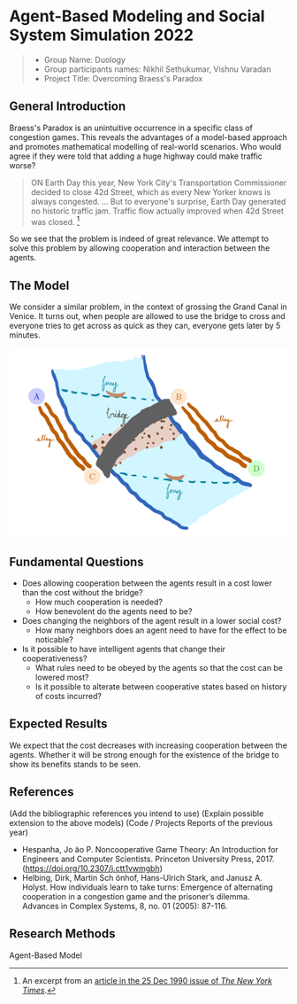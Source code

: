 # Agent-Based Modeling and Social System Simulation 2022

> * Group Name: Duology
> * Group participants names: Nikhil Sethukumar, Vishnu Varadan
> * Project Title: Overcoming Braess's Paradox

## General Introduction

<!-- (States your motivation clearly: why is it important / interesting to solve this problem?)
(Add real-world examples, if any)
(Put the problem into a historical context, from what does it originate? Are there already some proposed solutions?) -->

Braess's Paradox is an unintuitive occurrence in a specific class of congestion games. This reveals the advantages of a model-based approach and promotes mathematical modelling of real-world scenarios. Who would agree if they were told that adding a huge highway could make traffic worse?

> ON Earth Day this year, New York City's Transportation Commissioner decided to close 42d Street, which as every New Yorker knows is always congested. ... But to everyone's surprise, Earth Day generated no historic traffic jam. Traffic flow actually improved when 42d Street was closed. [^nytimes]

[^nytimes]: An excerpt from an [article in the 25 Dec 1990 issue of _The New York Times_](https://www.nytimes.com/1990/12/25/health/what-if-they-closed-42d-street-and-nobody-noticed.html). 

So we see that the problem is indeed of great relevance. We attempt to solve this problem by allowing cooperation and interaction between the agents.

## The Model

<!-- (Define dependent and independent variables you want to study. Say how you want to measure them.) (Why is your model a good abtraction of the problem you want to study?) (Are you capturing all the relevant aspects of the problem?) -->

We consider a similar problem, in the context of grossing the Grand Canal in Venice. It turns out, when people are allowed to use the bridge to cross and everyone tries to get across as quick as they can, everyone gets later by 5 minutes.

![Venice Rialto crossing](/presentation/images/Venice_bridge_crossing_illustration.png)



## Fundamental Questions

<!-- (At the end of the project you want to find the answer to these questions)
(Formulate a few, clear questions. Articulate them in sub-questions, from the more general to the more specific. ) -->

- Does allowing cooperation between the agents result in a cost lower than the cost without the bridge?
  - How much cooperation is needed?
  - How benevolent do the agents need to be?
- Does changing the neighbors of the agent result in a lower social cost?
  - How many neighbors does an agent need to have for the effect to be noticable?
- Is it possible to have intelligent agents that change their cooperativeness?
  - What rules need to be obeyed by the agents so that the cost can be lowered most?
  - Is it possible to alterate between cooperative states based on history of costs incurred?


## Expected Results

<!-- (What are the answers to the above questions that you expect to find before starting your research?) -->

We expect that the cost decreases with increasing cooperation between the agents. Whether it will be strong enough for the existence of the bridge to show its benefits stands to be seen.

## References 

(Add the bibliographic references you intend to use)
(Explain possible extension to the above models)
(Code / Projects Reports of the previous year)

- Hespanha, Jo ̃ao P.
  Noncooperative Game Theory: An Introduction for Engineers and Computer Scientists. Princeton University Press, 2017. (https://doi.org/10.2307/j.ctt1vwmgbh)
- Helbing, Dirk, Martin Sch ̈onhof, Hans-Ulrich Stark, and Janusz A. Holyst.
  How individuals learn to take turns: Emergence of alternating cooperation in a congestion game and the prisoner’s dilemma.
  Advances in Complex Systems, 8, no. 01 (2005): 87-116.


## Research Methods

Agent-Based Model